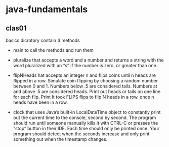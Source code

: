 # java-fundamentals

## clas01

basics dicrotory contain 4 methods

* main to call the methods and run them 

* pluralize that accepts a word and a number and returns a string with the word pluralized with an “s” if the number is zero, or greater than one.

* flipNHeads hat accepts an integer n and flips coins until n heads are flipped in a row. Simulate coin flipping by choosing a random number between 0 and 1. Numbers below .5 are considered tails. Numbers at and above .5 are considered heads. Print out heads or tails on one line for each flip. Print It took FLIPS flips to flip N heads in a row. once n heads have been in a row.

* clock  that uses Java’s built-in LocalDateTime object to constantly print out the current time to the console, second by second. The program should run until someone manually kills it with CTRL-C or presses the “stop” button in their IDE. Each time should only be printed once. Your program should detect when the seconds increase and only print something out when the timestamp changes.